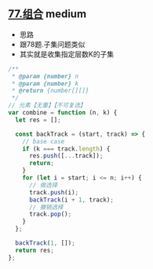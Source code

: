 ## [77.组合](https://leetcode.cn/problems/combinations/) <Badge type="warning">medium</Badge>

- 思路
- 跟78题.子集问题类似
- 其实就是收集指定层数K的子集

```js
/**
 * @param {number} n
 * @param {number} k
 * @return {number[][]}
 */
// 元素【无重】【不可复选】
var combine = function (n, k) {
  let res = [];

  const backTrack = (start, track) => {
    // base case
    if (k === track.length) {
      res.push([...track]);
      return;
    }
    for (let i = start; i <= n; i++) {
      // 做选择
      track.push(i);
      backTrack(i + 1, track);
      // 撤销选择
      track.pop();
    }
  };

  backTrack(1, []);
  return res;
};
```

